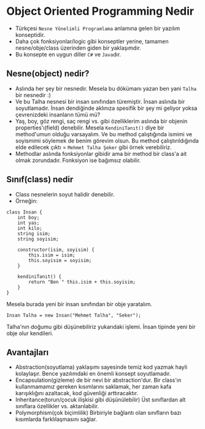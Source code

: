<h1>Object Oriented Programming Nedir</h1>

- Türkçesi `Nesne Yönelimli Programlama` anlamına gelen bir yazılım konseptidir.
- Daha çok fonksiyonlar/logic gibi konseptler yerine, tamamen nesne/obje/class üzerinden giden bir yaklaşımdır.
- Bu konsepte en uygun diller `C#` ve `Java`dır.

## Nesne(object) nedir?
- Aslında her şey bir nesnedir. Mesela bu dökümanı yazan ben yani `Talha` bir nesnedir :)
- Ve bu Talha nesnesi bir insan sınıfından türemiştir. İnsan aslında bir soyutlamadır. İnsan dendiğinde aklınıza spesifik bir şey mi geliyor yoksa çevrenizdeki insanların tümü mü?
- Yaş, boy, göz rengi, saç rengi vs. gibi özelliklerim aslında bir objenin properties'ı(field) denebilir. Mesela `KendiniTanıt()` diye bir method'umun olduğu varsayalım.
Ve bu method çalıştığında ismimi ve soyismimi söylemek de benim görevim olsun. Bu method çalıştırıldığında elde edilecek çıktı = `Mehmet Talha Şeker` gibi örnek verebiliriz.
- Methodlar aslında fonksiyonlar gibidir ama bir method bir class'a ait olmak zorundadır. Fonksiyon ise bağımsız olabilir.

## Sınıf(class) nedir
- Class nesnelerin soyut halidir denebilir.
- Örneğin: 
```
class Insan {
    int boy;
    int yas;
    int kilo;
    string isim;
    string soyisim;
    
    constructor(isim, soyisim) {
        this.isim = isim;
        this.soyisim = soyisim;
    }
    
    kendiniTanit() {
        return "Ben " this.isim + this.soyisim;
    }
}
```
Mesela burada yeni bir insan sınıfından bir obje yaratalım.
```
Insan Talha = new Insan("Mehmet Talha", "Seker");
```
Talha'nın doğumu gibi düşünebiliriz yukarıdaki işlemi. İnsan tipinde yeni bir obje olur kendileri.


## Avantajları
- Abstraction(soyutlama) yaklaşımı sayesinde temiz kod yazmak hayli kolaylaşır. Bence yazılımdaki en önemli konsept soyutlamadır.
- Encapsulation(gizleme) de bir nevi bir abstraction'dur. Bir class'ın kullanmamamız gereken kısımlarını saklamak, her zaman kafa karışıklığını azaltacak, kod güvenliği arttıracaktır.
- Inheritance(torun/çocuk ilişkisi gibi düşünülebilir) Üst sınıflardan alt sınıflara özellikler vs. aktarılabilir.  
- Polymorphism(çok biçimlilik) Birbiriyle bağlantı olan sınıfların bazı kısımlarda farklılaşmasını sağlar.
